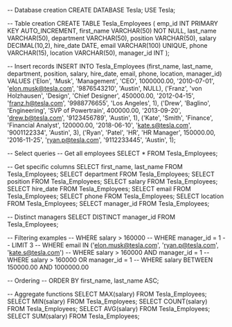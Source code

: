 -- Database creation
CREATE DATABASE Tesla;
USE Tesla;

-- Table creation
CREATE TABLE Tesla_Employees (
    emp_id INT PRIMARY KEY AUTO_INCREMENT,
    first_name VARCHAR(50) NOT NULL,
    last_name VARCHAR(50),
    department VARCHAR(50),
    position VARCHAR(50),
    salary DECIMAL(10,2),
    hire_date DATE,
    email VARCHAR(100) UNIQUE,
    phone VARCHAR(15),
    location VARCHAR(50),
    manager_id INT
);

-- Insert records
INSERT INTO Tesla_Employees 
(first_name, last_name, department, position, salary, hire_date, email, phone, location, manager_id)
VALUES
('Elon', 'Musk', 'Management', 'CEO', 1000000.00, '2010-07-01', 'elon.musk@tesla.com', '9876543210', 'Austin', NULL),
('Franz', 'von Holzhausen', 'Design', 'Chief Designer', 450000.00, '2012-04-15', 'franz.h@tesla.com', '9988776655', 'Los Angeles', 1),
('Drew', 'Baglino', 'Engineering', 'SVP of Powertrain', 400000.00, '2013-09-20', 'drew.b@tesla.com', '9123456789', 'Austin', 1),
('Kate', 'Smith', 'Finance', 'Financial Analyst', 120000.00, '2018-06-10', 'kate.s@tesla.com', '9001122334', 'Austin', 3),
('Ryan', 'Patel', 'HR', 'HR Manager', 150000.00, '2016-11-25', 'ryan.p@tesla.com', '9112233445', 'Austin', 1);

-- Select queries
-- Get all employees
SELECT * FROM Tesla_Employees;

-- Get specific columns
SELECT first_name, last_name FROM Tesla_Employees;
SELECT department FROM Tesla_Employees;
SELECT position FROM Tesla_Employees;
SELECT salary FROM Tesla_Employees;
SELECT hire_date FROM Tesla_Employees;
SELECT email FROM Tesla_Employees;
SELECT phone FROM Tesla_Employees;
SELECT location FROM Tesla_Employees;
SELECT manager_id FROM Tesla_Employees;

-- Distinct managers
SELECT DISTINCT manager_id FROM Tesla_Employees;

-- Filtering examples
-- WHERE salary > 160000
-- WHERE manager_id = 1
-- LIMIT 3
-- WHERE email IN ('elon.musk@tesla.com', 'ryan.p@tesla.com', 'kate.s@tesla.com')
-- WHERE salary > 160000 AND manager_id = 1
-- WHERE salary > 160000 OR manager_id = 1
-- WHERE salary BETWEEN 150000.00 AND 1000000.00

-- Ordering
-- ORDER BY first_name, last_name ASC;

-- Aggregate functions
SELECT MAX(salary) FROM Tesla_Employees;
SELECT MIN(salary) FROM Tesla_Employees;
SELECT COUNT(salary) FROM Tesla_Employees;
SELECT AVG(salary) FROM Tesla_Employees;
SELECT SUM(salary) FROM Tesla_Employees;
